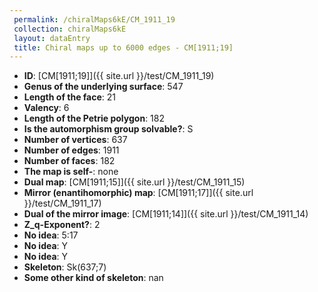 ```yaml
--- 
 permalink: /chiralMaps6kE/CM_1911_19 
 collection: chiralMaps6kE
 layout: dataEntry
 title: Chiral maps up to 6000 edges - CM[1911;19]
---
```


- **ID**: [CM[1911;19]]({{ site.url }}/test/CM_1911_19)
- **Genus of the underlying surface**: 547
- **Length of the face**: 21
- **Valency**: 6
- **Length of the Petrie polygon**: 182
- **Is the automorphism group solvable?**: S
- **Number of vertices**: 637
- **Number of edges**: 1911
- **Number of faces**: 182
- **The map is self-**: none
- **Dual map**: [CM[1911;15]]({{ site.url }}/test/CM_1911_15)
- **Mirror (enantihomorphic) map**: [CM[1911;17]]({{ site.url }}/test/CM_1911_17)
- **Dual of the mirror image**: [CM[1911;14]]({{ site.url }}/test/CM_1911_14)
- **Z_q-Exponent?**: 2
- **No idea**:  5:17
- **No idea**: Y
- **No idea**: Y
- **Skeleton**: Sk(637;7)
- **Some other kind of skeleton**: nan

